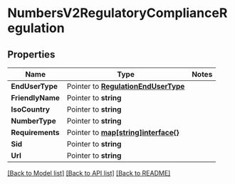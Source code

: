 # NumbersV2RegulatoryComplianceRegulation

## Properties
Name | Type | Notes
------------ | ------------- | -------------
**EndUserType** | Pointer to [**RegulationEndUserType**](regulation_end_user_type.md) | 
**FriendlyName** | Pointer to **string** | 
**IsoCountry** | Pointer to **string** | 
**NumberType** | Pointer to **string** | 
**Requirements** | Pointer to [**map[string]interface{}**](.md) | 
**Sid** | Pointer to **string** | 
**Url** | Pointer to **string** | 

[[Back to Model list]](../README.md#documentation-for-models) [[Back to API list]](../README.md#documentation-for-api-endpoints) [[Back to README]](../README.md)


